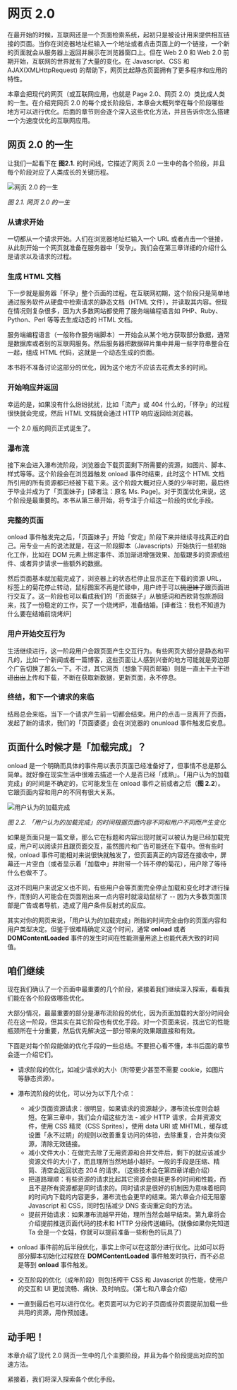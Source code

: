 # 网页 2.0 

在最开始的时候，互联网还是一个页面检索系统，起初只是被设计用来提供相互链接的页面。当你在浏览器地址栏输入一个地址或者点击页面上的一个链接，一个新的页面就会从服务器上返回并展示在浏览器窗口上。但在 Web 2.0 和 Web 2.0 前期开始，互联网的世界就有了大量的变化。在 Javascript、CSS 和 AJAX(XMLHttpRequest) 的帮助下，网页比起静态页面拥有了更多程序和应用的特性。

本章会把现代的网页（或互联网应用，也就是 Page 2.0、网页 2.0）类比成人类的一生。在介绍完网页 2.0 的每个成长阶段后，本章会大概列举在每个阶段哪些地方可以进行优化。后面的章节则会逐个深入这些优化方法，并且告诉你怎么搭建一个为速度优化的互联网应用。


## 网页 2.0 的一生

让我们一起看下在 **图2.1.** 的时间线，它描述了网页 2.0 一生中的各个阶段，并且每个阶段对应了人类成长的关键历程。

![网页 2.0 的一生](http://img03.taobaocdn.com/tps/i3/T1hhFnXCxgXXX5Ovs7-800-600.png "网页 2.0 的一生")

*图 2.1. 网页 2.0 的一生*

### 从请求开始

一切都从一个请求开始。人们在浏览器地址栏输入一个 URL 或者点击一个链接，从此刻开始一个网页就准备在服务器中「受孕」。我们会在第三章详细的介绍什么是请求以及请求的过程。

### 生成 HTML 文档

下一步就是服务器「怀孕」整个页面的过程。在互联网初期，这个阶段只是简单地通过服务软件从硬盘中检索请求的静态文档（HTML 文件），并读取其内容。但现在情况则复杂很多，因为大多数网站都使用了服务端编程语言如 PHP、Ruby、Python、Perl 等等去生成动态的 HTML 文档。

服务端编程语言（一般称作服务端脚本）一开始会从某个地方获取部分数据，通常是数据库或者别的互联网服务。然后服务器把数据碎片集中并用一些字符串整合在一起，组成 HTML 代码，这就是一个动态生成的页面。

本书将不准备讨论这部分的优化，因为这个地方不应该去花费太多的时间。

### 开始响应并返回

幸运的是，如果没有什么纷纷扰扰，比如「流产」或 404 什么的，「怀孕」的过程很快就会完成，然后 HTML 文档就会通过 HTTP 响应返回给浏览器。

一个 2.0 版的网页正式诞生了。

### 瀑布流

接下来会进入瀑布流阶段，浏览器会下载页面剩下所需要的资源，如图片、脚本、样式等等。这个阶段会在浏览器触发 onload 事件时结束，此时这个 HTML 文档所引用的所有资源都已经被下载下来。这个阶段大概对应人类的少年时期，最后终于毕业并成为了「页面妹子」[译者注：原名 Ms. Page]。对于页面优化来说，这个阶段是最重要的。本书从第三章开始，将专注于介绍这一阶段的优化手段。

### 完整的页面

onload 事件触发完之后，「页面妹子」开始「安定」阶段下来并继续寻找真正的自己。用专业一点的说法就是，在这一阶段脚本（Javascripts）开始执行一些初始化工作，比如在 DOM 元素上绑定事件、添加渐进增强效果、加载跟多的资源或组件、或者异步请求一些额外的数据。

然后页面基本就加载完成了，浏览器上的状态栏停止显示正在下载的资源 URL，标签上的菊花停止转动，鼠标图案不再是忙碌中，用户终于可以<s>挑逗妹子</s>跟页面进行交互了。这一阶段也可以看成我们的「页面妹子」从敏感词和西欧背包旅游回来，找了一份稳定的工作，买了一个烧烤炉，准备结婚。[译者注：我也不知道为什么要在结婚前烧烤炉]

### 用户开始交互行为

生活继续进行，这一阶段用户会跟页面产生交互行为。有些网页大部分是静态和平凡的，比如一个新闻或者一篇博客，这些页面让人感到兴奋的地方可能就是旁边那个广告切换了那么一下。不过，其它网页（想象下网页邮箱）则是一直<s>上下上下进进出出</s>上传和下载，不断在获取新数据，更新页面，永不停息。

### 终结，和下一个请求的来临

结局总会来临，当下一个请求产生前一切都会结束。用户的点击一旦离开了页面，发起了新的请求，我们的「页面婆婆」会在浏览器的 onunload 事件触发后安息。


## 页面什么时候才是「加载完成」？

onload 是一个明确而具体的事件用以表示页面已经准备好了，但事情不总是那么简单。就好像在现实生活中很难去描述一个人是否已经「成熟」。「用户认为的加载完成」的时间是不确定的，它可能发生在 onload 事件之前或者之后（**图 2.2**）。它跟页面内容和用户的不同有很大关系。

![用户认为的加载完成](http://img01.taobaocdn.com/tps/i1/T16I8nXsdgXXXo3mrI-400-293.png "用户认为的加载完成")

*图 2.2. 「用户认为的加载完成」的时间根据页面内容不同和用户不同而产生变化*

如果是页面只是一篇文章，那么它在标题和内容出现时就可以被认为是已经加载完成，用户可以阅读并且跟页面交互，虽然图片和广告可能还在下载中。但有些时候，onload 事件可能相对来说很快就触发了，但页面真正的内容还在接收中，屏幕还一片空白（或者显示着「加载中」并附带一个转不停的菊花），用户除了等待什么也做不了。

这对不同用户来说定义也不同，有些用户会等页面完全停止加载和变化时才进行操作，而别的人可能会在页面刚出来一点内容时就滚动鼠标了 -- 因为大多数页面顶部是广告或者导航，造成了用户条件反射式的反应。

其实对你的网页来说，「用户认为的加载完成」所指的时间完全由你的页面内容和用户类型决定。但鉴于很难精确定义这个时间，通常 **onload** 或者 **DOMContentLoaded** 事件的发生时间在性能测量用途上也能代表大致的时间值。


## 咱们继续

现在我们确认了一个页面中最重要的几个阶段，紧接着我们继续深入探索，看看我们能在各个阶段做哪些优化。

大部分情况，最最重要的部分是瀑布流阶段的优化，因为页面加载的大部分时间会花在这一阶段，但其实在其它阶段也有优化手段。对一个页面来说，找出它的性能瓶颈所在十分重要，然后优先解决这一部分带来的效果跟直接和有效。

下面是对每个阶段能做的优化手段的一些总结。不要担心看不懂，本书后面的章节会逐一介绍它们。

* 请求阶段的优化，如减少请求的大小（附带更少甚至不需要 cookie，如图片等静态资源）。
* 瀑布流阶段的优化，可以分为以下几个点：
  * 减少页面资源请求：很明显，如果请求的资源越少，瀑布流长度则会越短。在第三章中，我们会介绍这些方法 - 减少 HTTP 请求，合并资源文件，使用 CSS 精灵（CSS Sprites），使用 data URI 或 MHTML，缓存或设置「永不过期」的规则以改善重复访问的体验，去除重复，合并类似资源，清除无效链接。
  * 减小文件大小：在做完去除了无用资源和合并文件后，剩下的就应该减少资源文件的大小了，而且理所当然地越小越好。一般的手段是压缩、精简、清空会返回状态 204 的请求。（这些技术会在第四章详细介绍）
  * 把道路理顺：有些资源的请求比起其它资源会损耗更多的时间和性能，而且不是所有资源都是同时请求的。同时请求是很好的机制因为意味着相同的时间内下载的内容更多，瀑布流也会更早的结束。第六章会介绍无阻塞 Javascript 和 CSS，同时包括减少 DNS 查询重定向的方法。
  * 提前开始请求：如果瀑布流越早开始，理所当然会越早结束。第九章将会介绍提前推送页面代码的技术和 HTTP 分段传送编码。(就像如果你先知道 Ta 会是一个女娃，你就可以提前准备一些粉色的玩具了)
  
* onload 事件前的后半段优化，事实上你可以在这部分进行优化。比如可以将部分脚本初始化过程放在 **DOMContentLoaded** 事件触发时执行，而不必总是等到 **onload** 事件触发。
* 交互阶段的优化（成年阶段）则包括榨干 CSS 和 Javascript 的性能，使用户的交互和 UI 更加流畅、痛快、及时响应。（第七和八章会介绍）
* 一直到最后也可以进行优化。老页面可以为它的子页面或孙页面提前加载一些共用的资源，用作预加速。


## 动手吧！
本章介绍了现代 2.0 网页一生中的几个主要阶段，并且为各个阶段提出对应的加速方法。

紧接着，我们将深入探索各个优化手段。

